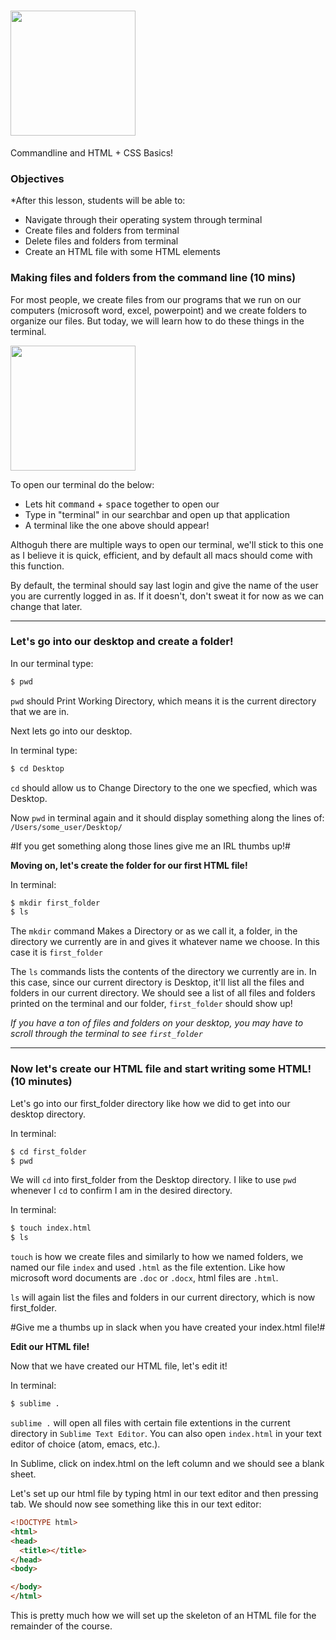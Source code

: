 # <img src="https://tuanthong138.files.wordpress.com/2016/10/html_css.jpg" height="200"></br>
Commandline and HTML + CSS Basics!

### Objectives

*After this lesson, students will be able to:

- Navigate through their operating system through terminal
- Create files and folders from terminal
- Delete files and folders from terminal
- Create an HTML file with some HTML elements

### Making files and folders from the command line (10 mins) 

For most people, we create files from our programs that we run on our computers (microsoft word, excel, powerpoint) and we create folders to organize our files. But today, we will learn how to do these things in the terminal.

<img src="http://blog.teamtreehouse.com/wp-content/uploads/2012/09/Screen-Shot-2012-09-25-at-12.57.19-PM.png" height="200">

To open our terminal do the below:

- Lets hit <kbd>command</kbd> + <kbd>space</kbd> together to open our 
- Type in "terminal" in our searchbar and open up that application
- A terminal like the one above should appear!

Althoguh there are multiple ways to open our terminal, we'll stick to this one as I believe it is quick, efficient, and by default all macs should come with this function. 

By default, the terminal should say last login and give the name of the user you are currently logged in as. If it doesn't, don't sweat it for now as we can change that later. 

---
### Let's go into our desktop and create a folder!

In our terminal type:
```bash 
$ pwd
```

`pwd` should Print Working Directory, which means it is the current directory that we are in. 

Next lets go into our desktop.

In terminal type:
```bash
$ cd Desktop
```

`cd` should allow us to Change Directory to the one we specfied, which was Desktop.

Now `pwd` in terminal again and it should display something along the lines of:
`/Users/some_user/Desktop/` 

#If you get something along those lines give me an IRL thumbs up!#

**Moving on, let's create the folder for our first HTML file!**

In terminal:
```bash
$ mkdir first_folder
$ ls
```

The `mkdir` command Makes a Directory or as we call it, a folder, in the directory we currently are in and gives it whatever name we choose. In this case it is `first_folder`

The `ls` commands lists the contents of the directory we currently are in. In this case, since our current directory is Desktop, it'll list all the files and folders in our current directory. We should see a list of all files and folders printed on the terminal and our folder, `first_folder` should show up!

*If you have a ton of files and folders on your desktop, you may have to scroll through the terminal to see `first_folder`*

---
### Now let's create our HTML file and start writing some HTML! (10 minutes)

Let's go into our first_folder directory like how we did to get into our desktop directory. 

In terminal:
```bash
$ cd first_folder
$ pwd
```

We will `cd` into first_folder from the Desktop directory. I like to use `pwd` whenever I `cd` to confirm I am in the desired directory.

In terminal:
```bash
$ touch index.html
$ ls
```

`touch` is how we create files and similarly to how we named folders, we named our file `index` and used `.html` as the file extention. Like how microsoft word documents are `.doc` or `.docx`, html files are `.html`.

`ls` will again list the files and folders in our current directory, which is now first_folder.

#Give me a thumbs up in slack when you have created your index.html file!#

**Edit our HTML file!**

Now that we have created our HTML file, let's edit it!

In terminal:
```bash
$ sublime .
```

`sublime .` will open all files with certain file extentions in the current  directory in `Sublime Text Editor`. You can also open `index.html` in your text editor of choice (atom, emacs, etc.).

In Sublime, click on index.html on the left column and we should see a blank sheet. 

Let's set up our html file by typing html in our text editor and then pressing tab. We should now see something like this in our text editor: 

```html
<!DOCTYPE html>
<html>
<head>
  <title></title>
</head>
<body>

</body>
</html>
```

This is pretty much how we will set up the skeleton of an HTML file for the remainder of the course. 
